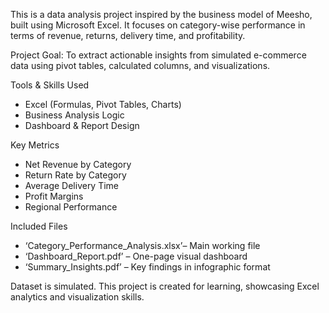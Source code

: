 This is a data analysis project inspired by the business model of Meesho, built using Microsoft Excel. It focuses on category-wise performance in terms of revenue, returns, delivery time, and profitability.

 Project Goal:
To extract actionable insights from simulated e-commerce data using pivot tables, calculated columns, and visualizations.

 Tools & Skills Used
- Excel (Formulas, Pivot Tables, Charts)
- Business Analysis Logic
- Dashboard & Report Design

 Key Metrics
- Net Revenue by Category
- Return Rate by Category
- Average Delivery Time
- Profit Margins
- Regional Performance

 Included Files
-  ‘Category_Performance_Analysis.xlsx’– Main working file  
-  ‘Dashboard_Report.pdf’ – One-page visual dashboard  
-  ‘Summary_Insights.pdf’ – Key findings in infographic format  

Dataset is simulated. This project is created for learning, showcasing Excel analytics and visualization skills.

